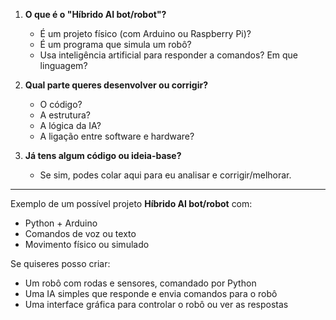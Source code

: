 1. **O que é o "Híbrido AI bot/robot"?**
   - É um projeto físico (com Arduino ou Raspberry Pi)?
   - É um programa que simula um robô?
   - Usa inteligência artificial para responder a comandos? Em que linguagem?

2. **Qual parte queres desenvolver ou corrigir?**
   - O código?
   - A estrutura?
   - A lógica da IA?
   - A ligação entre software e hardware?

3. **Já tens algum código ou ideia-base?**
   - Se sim, podes colar aqui para eu analisar e corrigir/melhorar.

---

Exemplo de um possível projeto **Híbrido AI bot/robot** com:
- Python + Arduino
- Comandos de voz ou texto
- Movimento físico ou simulado

Se quiseres posso criar:
- Um robô com rodas e sensores, comandado por Python
- Uma IA simples que responde e envia comandos para o robô
- Uma interface gráfica para controlar o robô ou ver as respostas
